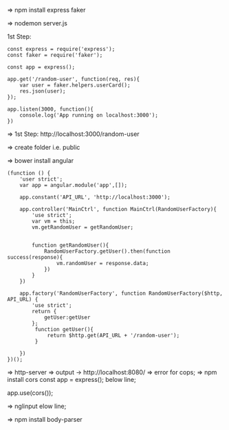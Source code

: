 => npm install express faker

=> nodemon server.js

1st Step:
```
const express = require('express');
const faker = require('faker');

const app = express();

app.get('/random-user', function(req, res){
    var user = faker.helpers.userCard();
    res.json(user);
});

app.listen(3000, function(){
    console.log('App running on localhost:3000');
})
```
=> 1st Step: http://localhost:3000/random-user

=> create folder i.e. public

=> bower install angular
```
(function () {
    'user strict';
    var app = angular.module('app',[]);

    app.constant('API_URL', 'http://localhost:3000');

    app.controller('MainCtrl', function MainCtrl(RandomUserFactory){
        'use strict';
        var vm = this;
        vm.getRandomUser = getRandomUser;


        function getRandomUser(){
            RandomUserFactory.getUser().then(function success(response){
                vm.randomUser = response.data;
            })
        }
    })

    app.factory('RandomUserFactory', function RandomUserFactory($http, API_URL) {
        'use strict';
        return {
            getUser:getUser
        };
         function getUser(){
             return $http.get(API_URL + '/random-user');
         }
 
    })
})();
```
=> http-server
=> output -> http://localhost:8080/
=> error for cops;
=> npm install cors
const app = express(); below line;

app.use(cors());

=> nglinput
elow line;

=> npm install body-parser

